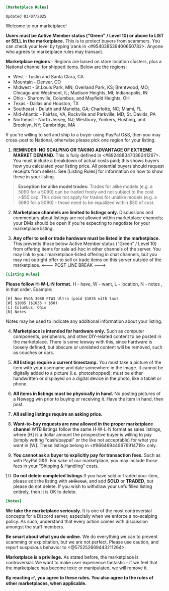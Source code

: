 ```ini
[Marketplace Rules]
```
`Updated 03/07/2025`

Welcome to our marketplace!

**Users must be Active Member status ("Green" / Level 10) or above to LIST or SELL in the marketplace.** This is to protect buyers from scammers. You can check your level by typing \rank in <#954038539400650782>. Anyone who agrees to marketplace rules may transact.

**Marketplace regions** - Regions are based on store location clusters, plus a National channel for shipped items. Below are the regions:
* West - Tustin and Santa Clara, CA
* Mountain - Denver, CO
* Midwest - St.Louis Park, MN; Overland Park, KS; Brentwood, MO; Chicago and Westmont, IL; Madison Heights, MI; Indianapolis, IN
* Ohio - Sharonville, Columbus, and Mayfield Heights, OH
* Texas - Dallas and Houston, TX
* Southeast - Duluth and Marietta, GA; Charlotte, NC; Miami, FL
* Mid-Atlantic - Fairfax, VA; Rockville and Parkville, MD;  St. Davids, PA
* Northeast - North Jersey, NJ; Westbury, Yonkers, Flushing, and Brooklyn, NY; Cambridge, MA

If you're willing to sell and ship to a buyer using PayPal G&S, then you may cross-post to National, otherwise please pick one region for your listing.

1. **REMINDER: NO SCALPING OR TAKING ADVANTAGE OF EXTREME MARKET DEMAND.**
This is fully defined in <#892488347036041267>. You must include a breakdown of actual costs paid; this shows buyers how you calculated your listing price. All potential buyers should request receipts from sellers. See [Listing Rules] for information on how to show these in your listing.

> **Exception for alike model trades:** Trades for alike models (e.g. a 5090 for a 5090) can be traded freely and not subject to the cost +$50 cap. This does not apply for trades for unalike models (e.g. a 5080 for a 5090) - those need to be equalized within $50 of cost.

2. **Marketplace channels are limited to listings only.** Discussions and commentary about listings are not allowed within marketplace channels; your DMs should be open if you're expecting to negotiate for your marketplace listing.

3. **Any offer to sell or trade hardware must be listed in the marketplace.** This prevents those below Active Member status ("Green" / Level 10) from offering items for sale ad-hoc in other channels of the server. You may link to your marketplace-listed offering in chat channels, but you may not outright offer to sell or trade items on this server outside of the marketplace.
<--- POST LINE BREAK --->
```ini
[Listing Rules]
```
**Please follow H-W-L-N format.** H - have, W - want, L - location, N - notes , in that order. Example:
```
[H] New EVGA 3080 FTW3 Ultra (paid $1035 with tax)
[W] $1085 ($1035 + $50)
[L] Columbus, Ohio
[N] Notes
```
Notes may be used to indicate any additional information about your listing.

4. **Marketplace is intended for hardware only.** Such as computer components, peripherals, and other DIY-related content to be posted in the marketplace. There is some leeway with this, since hardware is loosely defined, but obscure or unrelated content will be removed, such as couches or cars.

5. **All listings require a current timestamp.** You must take a picture of the item with your username and date somewhere in the image. It cannot be digitally added to a picture (i.e. photoshopped); must be either handwritten or displayed on a digital device in the photo, like a tablet or phone.

6. **All items in listings must be physically in hand.** No posting pictures of a Newegg win prior to buying or receiving it. Have the item in hand, then post.

7. **All selling listings require an asking price.**

8. **Want-to-buy requests are now allowed in the proper marketplace channel** WTB listings follow the same H-W-L-N format as sales listings, where [H] is a dollar amount the prospective buyer is willing to pay (simply writing "cash/paypal" or the like not acceptable) for what you want in [W]. These listings belong in <#966469449676914719> only.

9. **You cannot ask a buyer to explicitly pay for transaction fees.** Such as with PayPal G&S. For sake of our marketplace, you may include those fees in your "Shipping & Handling" costs. 

10.  **Do not delete completed listings** If you have sold or traded your item, please edit the listing with ~~strikeout~~, and add **SOLD** or **TRADED**, but please do not delete. If you wish to withdraw your unfulfilled listing entirely, then it is OK to delete.
```ini
[Notes]
```
**We take the marketplace seriously.** It is one of the most controversial concepts for a Discord server, especially when we enforce a no-scalping policy. As such, understand that every action comes with discussion amongst the staff members.

**Be smart about what you do online.** We do everything we can to prevent scamming or exploitation, but we are not perfect. Please use caution, and report suspicious behavior to <@575252669443211264>.

**Marketplace is a privilege.** As stated before, the marketplace is controversial. We want to make user experience fantastic - if we feel that the marketplace has become toxic or manipulated, we will remove it.

**By reacting :white_check_mark:, you agree to these rules. You also agree to the rules of other marketplaces, when applicable.**